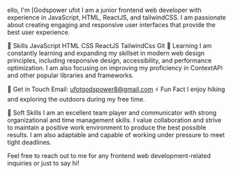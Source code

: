 





ello, I'm [Godspower ufot
I am a junior frontend web developer with experience in JavaScript, HTML, ReactJS, and tailwindCSS. I am passionate about creating engaging and responsive user interfaces that provide the best user experience.

🚀 Skills
JavaScript
HTML
CSS
ReactJS
TailwindCss
Git
🌱 Learning
I am constantly learning and expanding my skillset in modern web design principles, including responsive design, accessibility, and performance optimization. I am also focusing on improving my proficiency in ContextAPi and other popular libraries and frameworks.

💬 Get in Touch
Email: ufotgodspower8@gmail.com
⚡ Fun Fact
I enjoy hiking and exploring the outdoors during my free time.

🤝 Soft Skills
I am an excellent team player and communicator with strong organizational and time management skills. I value collaboration and strive to maintain a positive work environment to produce the best possible results. I am also adaptable and capable of working under pressure to meet tight deadlines.

Feel free to reach out to me for any frontend web development-related inquiries or just to say hi!
